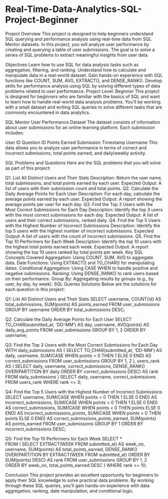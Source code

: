 # Real-Time-Data-Analytics-SQL-Project-Beginner

Project Overview
This project is designed to help beginners understand SQL querying and performance analysis using real-time data from SQL Mentor datasets. In this project, you will analyze user performance by creating and querying a table of user submissions. The goal is to solve a series of SQL problems to extract meaningful insights from user data.

Objectives
Learn how to use SQL for data analysis tasks such as aggregation, filtering, and ranking.
Understand how to calculate and manipulate data in a real-world dataset.
Gain hands-on experience with SQL functions like COUNT, SUM, AVG, EXTRACT(), and DENSE_RANK().
Develop skills for performance analysis using SQL by solving different types of data problems related to user performance.
Project Level: Beginner
This project is designed for beginners who are familiar with the basics of SQL and want to learn how to handle real-world data analysis problems. You'll be working with a small dataset and writing SQL queries to solve different tasks that are commonly encountered in data analytics.

SQL Mentor User Performance Dataset
The dataset consists of information about user submissions for an online learning platform. Each submission includes:

User ID
Question ID
Points Earned
Submission Timestamp
Username
This data allows you to analyze user performance in terms of correct and incorrect submissions, total points earned, and daily/weekly activity.

SQL Problems and Questions
Here are the SQL problems that you will solve as part of this project:

Q1. List All Distinct Users and Their Stats
Description: Return the user name, total submissions, and total points earned by each user.
Expected Output: A list of users with their submission count and total points.
Q2. Calculate the Daily Average Points for Each User
Description: For each day, calculate the average points earned by each user.
Expected Output: A report showing the average points per user for each day.
Q3. Find the Top 3 Users with the Most Correct Submissions for Each Day
Description: Identify the top 3 users with the most correct submissions for each day.
Expected Output: A list of users and their correct submissions, ranked daily.
Q4. Find the Top 5 Users with the Highest Number of Incorrect Submissions
Description: Identify the top 5 users with the highest number of incorrect submissions.
Expected Output: A list of users with the count of incorrect submissions.
Q5. Find the Top 10 Performers for Each Week
Description: Identify the top 10 users with the highest total points earned each week.
Expected Output: A report showing the top 10 users ranked by total points per week.
Key SQL Concepts Covered
Aggregation: Using COUNT, SUM, AVG to aggregate data.
Date Functions: Using EXTRACT() and TO_CHAR() for manipulating dates.
Conditional Aggregation: Using CASE WHEN to handle positive and negative submissions.
Ranking: Using DENSE_RANK() to rank users based on their performance.
Group By: Aggregating results by groups (e.g., by user, by day, by week).
SQL Queries Solutions
Below are the solutions for each question in this project:

Q1: List All Distinct Users and Their Stats
SELECT 
    username,
    COUNT(id) AS total_submissions,
    SUM(points) AS points_earned
FROM user_submissions
GROUP BY username
ORDER BY total_submissions DESC;


Q2: Calculate the Daily Average Points for Each User
SELECT 
    TO_CHAR(submitted_at, 'DD-MM') AS day,
    username,
    AVG(points) AS daily_avg_points
FROM user_submissions
GROUP BY 1, 2
ORDER BY username;


Q3: Find the Top 3 Users with the Most Correct Submissions for Each Day
WITH daily_submissions AS (
    SELECT 
        TO_CHAR(submitted_at, 'DD-MM') AS daily,
        username,
        SUM(CASE WHEN points > 0 THEN 1 ELSE 0 END) AS correct_submissions
    FROM user_submissions
    GROUP BY 1, 2
),
users_rank AS (
    SELECT 
        daily,
        username,
        correct_submissions,
        DENSE_RANK() OVER(PARTITION BY daily ORDER BY correct_submissions DESC) AS rank
    FROM daily_submissions
)
SELECT 
    daily,
    username,
    correct_submissions
FROM users_rank
WHERE rank <= 3;


Q4: Find the Top 5 Users with the Highest Number of Incorrect Submissions
SELECT 
    username,
    SUM(CASE WHEN points < 0 THEN 1 ELSE 0 END) AS incorrect_submissions,
    SUM(CASE WHEN points > 0 THEN 1 ELSE 0 END) AS correct_submissions,
    SUM(CASE WHEN points < 0 THEN points ELSE 0 END) AS incorrect_submissions_points,
    SUM(CASE WHEN points > 0 THEN points ELSE 0 END) AS correct_submissions_points_earned,
    SUM(points) AS points_earned
FROM user_submissions
GROUP BY 1
ORDER BY incorrect_submissions DESC;


Q5: Find the Top 10 Performers for Each Week
SELECT *  
FROM (
    SELECT 
        EXTRACT(WEEK FROM submitted_at) AS week_no,
        username,
        SUM(points) AS total_points_earned,
        DENSE_RANK() OVER(PARTITION BY EXTRACT(WEEK FROM submitted_at) ORDER BY SUM(points) DESC) AS rank
    FROM user_submissions
    GROUP BY 1, 2
    ORDER BY week_no, total_points_earned DESC
)
WHERE rank <= 10;


Conclusion
This project provides an excellent opportunity for beginners to apply their SQL knowledge to solve practical data problems. By working through these SQL queries, you'll gain hands-on experience with data aggregation, ranking, date manipulation, and conditional logic.
